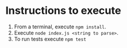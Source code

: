 # Instructions to execute
1. From a terminal, execute `npm install`.
2. Execute `node index.js <string to parse>`.
3. To run tests execute `npm test` 
